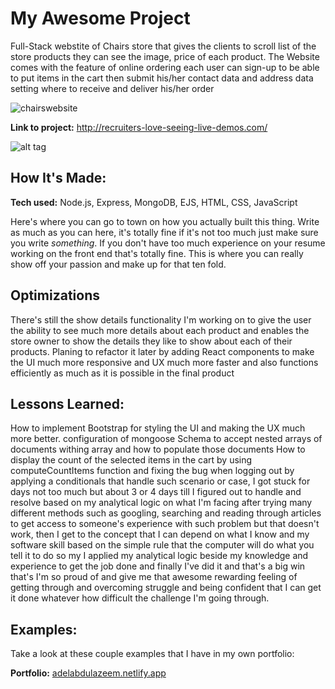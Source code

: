 # My Awesome Project
Full-Stack webstite of Chairs store that gives the clients to scroll list of the store products they can see the image, price of each product.
The Website comes with the feature of online ordering each user can sign-up to be able to put items in the cart then submit his/her contact data and address data setting where to receive and deliver his/her order

![chairswebsite](https://github.com/adelnasr029/100hr-project/assets/108176783/bb4cd966-e284-4fd1-8921-e6c8928522d0)

**Link to project:** http://recruiters-love-seeing-live-demos.com/

![alt tag](http://placecorgi.com/1200/650)

## How It's Made:

**Tech used:** Node.js, Express, MongoDB, EJS, HTML, CSS, JavaScript

Here's where you can go to town on how you actually built this thing. Write as much as you can here, it's totally fine if it's not too much just make sure you write *something*. If you don't have too much experience on your resume working on the front end that's totally fine. This is where you can really show off your passion and make up for that ten fold.

## Optimizations
There's still the show details functionality I'm working on to give the user the ability to see much more details about each product and enables the store owner to show the details they like to show about each of their products.
Planing to refactor it later by adding React components to make the UI much more responsive and UX much more faster and also functions efficiently as much as it is possible in the final product


## Lessons Learned:
How to implement Bootstrap for styling the UI and making the UX much more better.
configuration of mongoose Schema to accept nested arrays of documents withing array and how to populate those documents 
How to display the count of the selected items in the cart by using computeCountItems function and fixing the bug when logging out by applying a conditionals that handle such scenario or case, I got stuck for days not too much but about 3 or 4 days till I figured out to handle and resolve based on my analytical logic on what I'm facing after trying many different methods such as googling, searching and reading through articles to get access to someone's experience with such problem but that doesn't work, then I get to the concept that I can depend on what I know and my software skill based on the simple rule that the computer will do what you tell it to do so my I applied my analytical logic beside my knowledge and experience to get the job done and finally I've did it and that's a big win that's I'm so proud of and give me that awesome rewarding feeling of getting through and overcoming struggle and being confident that I can get it done whatever how difficult the challenge I'm going through.  


## Examples:
Take a look at these couple examples that I have in my own portfolio:

**Portfolio:** [ adelabdulazeem.netlify.app](https://adelabdulazeem.netlify.app/)


